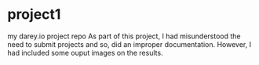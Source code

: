 # project1
my darey.io project repo
As part of this project, I had misunderstood the need to submit projects and so, did an improper documentation. However, I had included some ouput images on the results.
